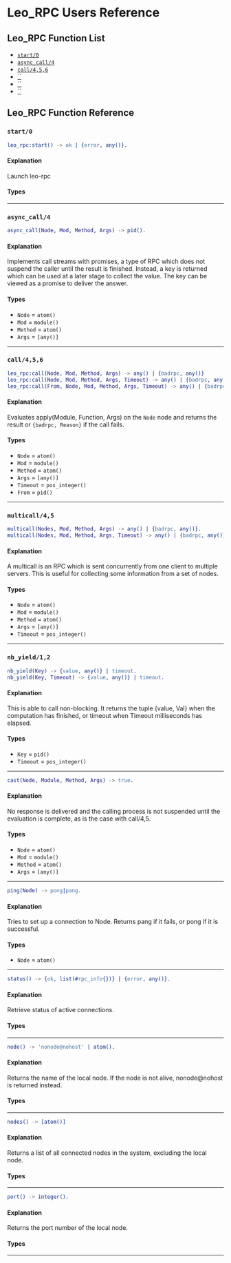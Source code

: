 # Leo_RPC Users Reference

## Leo_RPC Function List

* [`start/0`](#start0)
* [`async_call/4`](#async_call4)
* [`call/4,5,6`](#call456)
* [``](#)
* [``](#)
* [``](#)

## Leo_RPC Function Reference

### `start/0`

```Erlang
leo_rpc:start() -> ok | {error, any()}.
```

#### Explanation

Launch leo-rpc

#### Types

- - -

### `async_call/4`

```Erlang
async_call(Node, Mod, Method, Args) -> pid().
```

#### Explanation
Implements call streams with promises, a type of RPC which does not suspend the caller until the result is finished.
Instead, a key is returned which can be used at a later stage to collect the value.
The key can be viewed as a promise to deliver the answer.

#### Types

* `Node` = `atom()`
* `Mod` = `module()`
* `Method` = `atom()`
* `Args` = `[any()]`

- - -

### `call/4,5,6`

```Erlang
leo_rpc:call(Node, Mod, Method, Args) -> any() | {badrpc, any()}
leo_rpc:call(Node, Mod, Method, Args, Timeout) -> any() | {badrpc, any()}
leo_rpc:call(From, Node, Mod, Method, Args, Timeout) -> any() | {badrpc, any()}
```

#### Explanation

Evaluates apply(Module, Function, Args) on the `Node` node and returns the result or `{badrpc, Reason}` if the call fails.

#### Types

* `Node` = `atom()`
* `Mod` = `module()`
* `Method` = `atom()`
* `Args` = `[any()]`
* `Timeout` = `pos_integer()`
* `From` = `pid()`

- - -

### `multicall/4,5`

```Erlang
multicall(Nodes, Mod, Method, Args) -> any() | {badrpc, any()}.
multicall(Nodes, Mod, Method, Args, Timeout) -> any() | {badrpc, any()}.
```

#### Explanation

A multicall is an RPC which is sent concurrently from one client to multiple servers.
This is useful for collecting some information from a set of nodes.

#### Types

* `Node` = `atom()`
* `Mod` = `module()`
* `Method` = `atom()`
* `Args` = `[any()]`
* `Timeout` = `pos_integer()`

- - -

### `nb_yield/1,2`

```Erlang
nb_yield(Key) -> {value, any()} | timeout.
nb_yield(Key, Timeout) -> {value, any()} | timeout.
```

#### Explanation

This is able to call non-blocking.
It returns the tuple {value, Val} when the computation has finished, or timeout when Timeout milliseconds has elapsed.

#### Types

* `Key` = `pid()`
* `Timeout` = `pos_integer()`

- - -

```Erlang
cast(Node, Module, Method, Args) -> true.
```

#### Explanation

No response is delivered and the calling process is not suspended until the evaluation is complete, as is the case with call/4,5.

#### Types

* `Node` = `atom()`
* `Mod` = `module()`
* `Method` = `atom()`
* `Args` = `[any()]`

- - -

```Erlang
ping(Node) -> pong|pang.
```

#### Explanation

Tries to set up a connection to Node.
Returns pang if it fails, or pong if it is successful.

#### Types

* `Node` = `atom()`

- - -

```Erlang
status() -> {ok, list(#rpc_info{})} | {error, any()}.
```

#### Explanation

Retrieve status of active connections.

#### Types

- - -

```Erlang
node() -> 'nonode@nohost' | atom().
```

#### Explanation

Returns the name of the local node. If the node is not alive, nonode@nohost is returned instead.

#### Types

- - -

```Erlang
nodes() -> [atom()]
```

#### Explanation

Returns a list of all connected nodes in the system, excluding the local node.

#### Types

- - -

```Erlang
port() -> integer().
```

#### Explanation

Returns the port number of the local node.

#### Types

- - -

